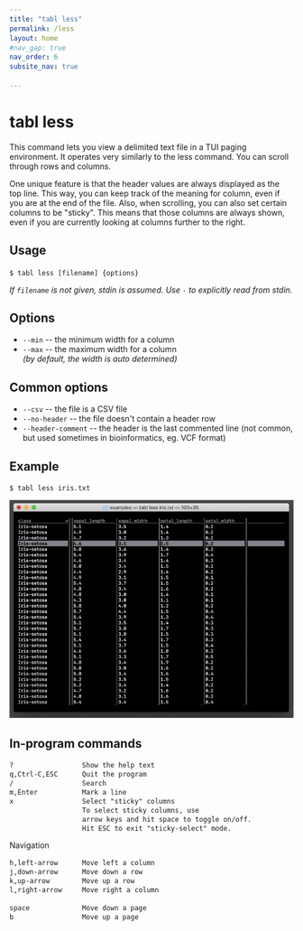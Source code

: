 ```yaml
---
title: "tabl less"
permalink: /less
layout: home
#nav_gap: true
nav_order: 6
subsite_nav: true

---
```


# tabl less

This command lets you view a delimited text file in a TUI paging environment. It operates very similarly to the less command. You can scroll through rows and columns. 

One unique feature is that the header values are always displayed as the top line. This way, you can keep track of the meaning for column, even if you are at the end of the file. Also, when scrolling, you can also set certain columns to be "sticky". This means that those columns are always shown, even if you are currently looking at columns further to the right.

## Usage

`$ tabl less [filename] {options}`  
    
*If `filename` is not given, stdin is assumed. Use `-` to explicitly read from stdin.*
## Options

* `--min`           -- the minimum width for a column
* `--max`           -- the maximum width for a column  
*(by default, the width is auto determined)*

## Common options
* `--csv`            -- the file is a CSV file
* `--no-header`      -- the file doesn't contain a header row
* `--header-comment` -- the header is the last commented line (not common, but used sometimes in bioinformatics, eg. VCF format)

## Example

    $ tabl less iris.txt

![tabl less](/assets/img/tabl-less.png)

## In-program commands

    ?                 Show the help text
    q,Ctrl-C,ESC      Quit the program
    /                 Search
    m,Enter           Mark a line
    x                 Select "sticky" columns
                      To select sticky columns, use 
                      arrow keys and hit space to toggle on/off.
                      Hit ESC to exit "sticky-select" mode.
    

Navigation

    h,left-arrow      Move left a column  
    j,down-arrow      Move down a row
    k,up-arrow        Move up a row  
    l,right-arrow     Move right a column  
    
    space             Move down a page
    b                 Move up a page

    

